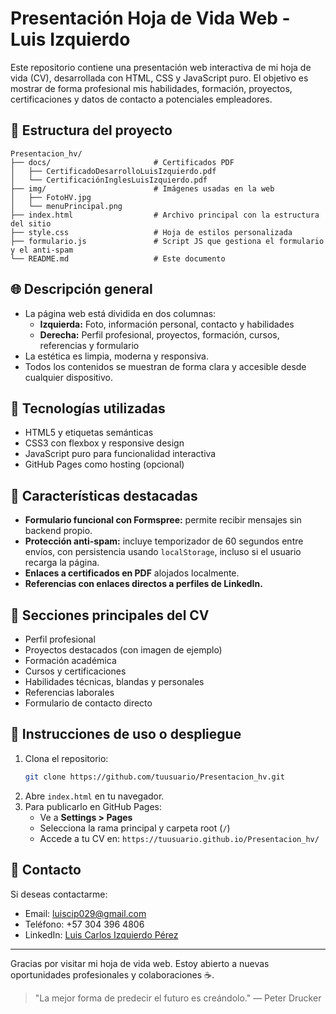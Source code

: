 # Presentación Hoja de Vida Web - Luis Izquierdo

Este repositorio contiene una presentación web interactiva de mi hoja de vida (CV), desarrollada con HTML, CSS y JavaScript puro. El objetivo es mostrar de forma profesional mis habilidades, formación, proyectos, certificaciones y datos de contacto a potenciales empleadores.

## 📁 Estructura del proyecto

```
Presentacion_hv/
├── docs/                       # Certificados PDF
│   ├── CertificadoDesarrolloLuisIzquierdo.pdf
│   └── CertificaciónInglesLuisIzquierdo.pdf
├── img/                        # Imágenes usadas en la web
│   ├── FotoHV.jpg
│   └── menuPrincipal.png
├── index.html                  # Archivo principal con la estructura del sitio
├── style.css                   # Hoja de estilos personalizada
├── formulario.js               # Script JS que gestiona el formulario y el anti-spam
└── README.md                   # Este documento
```

## 🌐 Descripción general

- La página web está dividida en dos columnas:
  - **Izquierda:** Foto, información personal, contacto y habilidades
  - **Derecha:** Perfil profesional, proyectos, formación, cursos, referencias y formulario
- La estética es limpia, moderna y responsiva.
- Todos los contenidos se muestran de forma clara y accesible desde cualquier dispositivo.

## 🔧 Tecnologías utilizadas

- HTML5 y etiquetas semánticas
- CSS3 con flexbox y responsive design
- JavaScript puro para funcionalidad interactiva
- GitHub Pages como hosting (opcional)

## 📄 Características destacadas

- **Formulario funcional con Formspree:** permite recibir mensajes sin backend propio.
- **Protección anti-spam:** incluye temporizador de 60 segundos entre envíos, con persistencia usando `localStorage`, incluso si el usuario recarga la página.
- **Enlaces a certificados en PDF** alojados localmente.
- **Referencias con enlaces directos a perfiles de LinkedIn.**

## 📅 Secciones principales del CV

- Perfil profesional
- Proyectos destacados (con imagen de ejemplo)
- Formación académica
- Cursos y certificaciones
- Habilidades técnicas, blandas y personales
- Referencias laborales
- Formulario de contacto directo

## 🧳 Instrucciones de uso o despliegue

1. Clona el repositorio:
   ```bash
   git clone https://github.com/tuusuario/Presentacion_hv.git
   ```
2. Abre `index.html` en tu navegador.
3. Para publicarlo en GitHub Pages:
   - Ve a **Settings > Pages**
   - Selecciona la rama principal y carpeta root (`/`)
   - Accede a tu CV en: `https://tuusuario.github.io/Presentacion_hv/`

## 📢 Contacto

Si deseas contactarme:

- Email: luiscip029@gmail.com
- Teléfono: +57 304 396 4806
- LinkedIn: [Luis Carlos Izquierdo Pérez](https://www.linkedin.com/in/luis-carlos-izquierdo-perez)

---

Gracias por visitar mi hoja de vida web. Estoy abierto a nuevas oportunidades profesionales y colaboraciones ☕️.

> "La mejor forma de predecir el futuro es creándolo." — Peter Drucker
